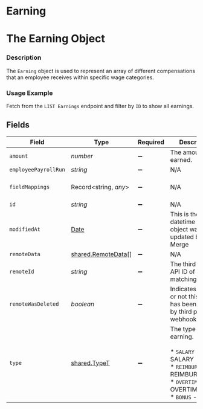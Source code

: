 # Earning

# The Earning Object
### Description
The `Earning` object is used to represent an array of different compensations that an employee receives within specific wage categories.

### Usage Example
Fetch from the `LIST Earnings` endpoint and filter by `ID` to show all earnings.


## Fields

| Field                                                                                                                         | Type                                                                                                                          | Required                                                                                                                      | Description                                                                                                                   | Example                                                                                                                       |
| ----------------------------------------------------------------------------------------------------------------------------- | ----------------------------------------------------------------------------------------------------------------------------- | ----------------------------------------------------------------------------------------------------------------------------- | ----------------------------------------------------------------------------------------------------------------------------- | ----------------------------------------------------------------------------------------------------------------------------- |
| `amount`                                                                                                                      | *number*                                                                                                                      | :heavy_minus_sign:                                                                                                            | The amount earned.                                                                                                            | 1002.34                                                                                                                       |
| `employeePayrollRun`                                                                                                          | *string*                                                                                                                      | :heavy_minus_sign:                                                                                                            | N/A                                                                                                                           | 35347df1-95e7-46e2-93cc-66f1191edca5                                                                                          |
| `fieldMappings`                                                                                                               | Record<string, *any*>                                                                                                         | :heavy_minus_sign:                                                                                                            | N/A                                                                                                                           | {"organization_defined_targets":{"custom_key":"custom_value"},"linked_account_defined_targets":{"custom_key":"custom_value"}} |
| `id`                                                                                                                          | *string*                                                                                                                      | :heavy_minus_sign:                                                                                                            | N/A                                                                                                                           | babbced6-3a81-4775-8da2-490dc6385259                                                                                          |
| `modifiedAt`                                                                                                                  | [Date](https://developer.mozilla.org/en-US/docs/Web/JavaScript/Reference/Global_Objects/Date)                                 | :heavy_minus_sign:                                                                                                            | This is the datetime that this object was last updated by Merge                                                               | 2021-10-16T00:00:00Z                                                                                                          |
| `remoteData`                                                                                                                  | [shared.RemoteData](../../../sdk/models/shared/remotedata.md)[]                                                               | :heavy_minus_sign:                                                                                                            | N/A                                                                                                                           |                                                                                                                               |
| `remoteId`                                                                                                                    | *string*                                                                                                                      | :heavy_minus_sign:                                                                                                            | The third-party API ID of the matching object.                                                                                | 52802                                                                                                                         |
| `remoteWasDeleted`                                                                                                            | *boolean*                                                                                                                     | :heavy_minus_sign:                                                                                                            | Indicates whether or not this object has been deleted by third party webhooks.                                                |                                                                                                                               |
| `type`                                                                                                                        | [shared.TypeT](../../../sdk/models/shared/typet.md)                                                                           | :heavy_minus_sign:                                                                                                            | The type of earning.<br/><br/>* `SALARY` - SALARY<br/>* `REIMBURSEMENT` - REIMBURSEMENT<br/>* `OVERTIME` - OVERTIME<br/>* `BONUS` - BONUS | SALARY                                                                                                                        |